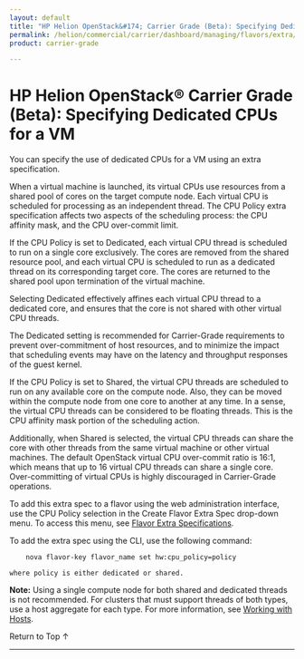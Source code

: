 ```yaml
---
layout: default
title: "HP Helion OpenStack&#174; Carrier Grade (Beta): Specifying Dedicated CPUs for a VM"
permalink: /helion/commercial/carrier/dashboard/managing/flavors/extra/dedicated/cpu/
product: carrier-grade

---
```

<!--UNDER REVISION-->

<script>

function PageRefresh {
onLoad="window.refresh"
}

PageRefresh();

</script>

<!-- <p style="font-size: small;"> <a href="/helion/commercial/carrier/ga1/install/">&#9664; PREV</a> | <a href="/helion/commercial/carrier/ga1/install-overview/">&#9650; UP</a> | <a href="/helion/commercial/carrier/ga1/">NEXT &#9654;</a></p> -->

# HP Helion OpenStack&#174; Carrier Grade (Beta): Specifying Dedicated CPUs for a VM

You can specify the use of dedicated CPUs for a VM using an extra specification.

When a virtual machine is launched, its virtual CPUs use resources from a shared pool of cores on the target compute node. Each virtual CPU is scheduled for processing as an independent thread. The CPU Policy extra specification affects two aspects of the scheduling process: the CPU affinity mask, and the CPU over-commit limit.

If the CPU Policy is set to Dedicated, each virtual CPU thread is scheduled to run on a single core exclusively. The cores are removed from the shared resource pool, and each virtual CPU is scheduled to run as a dedicated thread on its corresponding target core. The cores are returned to the shared pool upon termination of the virtual machine.

Selecting Dedicated effectively affines each virtual CPU thread to a dedicated core, and ensures that the core is not shared with other virtual CPU threads.

The Dedicated setting is recommended for Carrier-Grade requirements to prevent over-commitment of host resources, and to minimize the impact that scheduling events may have on the latency and throughput responses of the guest kernel.

If the CPU Policy is set to Shared, the virtual CPU threads are scheduled to run on any available core on the compute node. Also, they can be moved within the compute node from one core to another at any time. In a sense, the virtual CPU threads can be considered to be floating threads. This is the CPU affinity mask portion of the scheduling action.

Additionally, when Shared is selected, the virtual CPU threads can share the core with other threads from the same virtual machine or other virtual machines. The default OpenStack virtual CPU over-commit ratio is 16:1, which means that up to 16 virtual CPU threads can share a single core. Over-committing of virtual CPUs is highly
discouraged in Carrier-Grade operations.

To add this extra spec to a flavor using the web administration interface, use the CPU Policy selection in the Create Flavor Extra Spec drop-down menu. To access this menu, see [Flavor Extra Specifications](/helion/commercial/carrier/dashboard/managing/flavors/extra/).

To add the extra spec using the CLI, use the following command:

		nova flavor-key flavor_name set hw:cpu_policy=policy

	where policy is either dedicated or shared.

**Note:** Using a single compute node for both shared and dedicated threads is not recommended. For clusters that must support threads of both types, use a host aggregate for each type. For more information, see [Working with Hosts](/helion/openstack/carrier/admin/host/management/inventory/host/).

<a href="#top" style="padding:14px 0px 14px 0px; text-decoration: none;"> Return to Top &#8593; </a>


----
